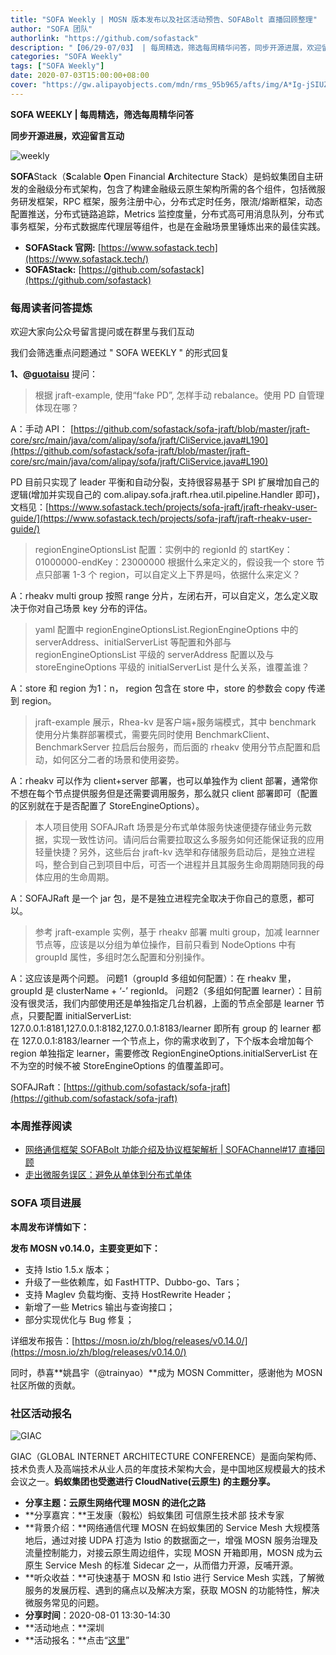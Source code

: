 ```yaml
---
title: "SOFA Weekly | MOSN 版本发布以及社区活动预告、SOFABolt 直播回顾整理"
author: "SOFA 团队"
authorlink: "https://github.com/sofastack"
description: "【06/29-07/03】 | 每周精选，筛选每周精华问答，同步开源进展，欢迎留言互动。"
categories: "SOFA Weekly"
tags: ["SOFA Weekly"]
date: 2020-07-03T15:00:00+08:00
cover: "https://gw.alipayobjects.com/mdn/rms_95b965/afts/img/A*Ig-jSIUZWx0AAAAAAAAAAAAAARQnAQ"
---
```


**SOFA WEEKLY | 每周精选，筛选每周精华问答**

**同步开源进展，欢迎留言互动**

![weekly](https://gw.alipayobjects.com/mdn/rms_95b965/afts/img/A*ARgKS6SuU7YAAAAAAAAAAAAAARQnAQ)

**SOFA**Stack（**S**calable **O**pen Financial **A**rchitecture Stack）是蚂蚁集团自主研发的金融级分布式架构，包含了构建金融级云原生架构所需的各个组件，包括微服务研发框架，RPC 框架，服务注册中心，分布式定时任务，限流/熔断框架，动态配置推送，分布式链路追踪，Metrics 监控度量，分布式高可用消息队列，分布式事务框架，分布式数据库代理层等组件，也是在金融场景里锤炼出来的最佳实践。

- **SOFAStack 官网:** [https://www.sofastack.tech](https://www.sofastack.tech/)
- **SOFAStack:** [https://github.com/sofastack](https://github.com/sofastack)

### 每周读者问答提炼

欢迎大家向公众号留言提问或在群里与我们互动

我们会筛选重点问题通过 " SOFA WEEKLY " 的形式回复

**1、@[guotaisu](https://github.com/guotaisu)** 提问：

> 根据 jraft-example, 使用“fake PD”, 怎样手动 rebalance。使用 PD 自管理体现在哪？

A：手动 API： 
[https://github.com/sofastack/sofa-jraft/blob/master/jraft-core/src/main/java/com/alipay/sofa/jraft/CliService.java#L190](https://github.com/sofastack/sofa-jraft/blob/master/jraft-core/src/main/java/com/alipay/sofa/jraft/CliService.java#L190)

PD 目前只实现了 leader 平衡和自动分裂，支持很容易基于 SPI 扩展增加自己的逻辑(增加并实现自己的 com.alipay.sofa.jraft.rhea.util.pipeline.Handler 即可)，文档见：[https://www.sofastack.tech/projects/sofa-jraft/jraft-rheakv-user-guide/](https://www.sofastack.tech/projects/sofa-jraft/jraft-rheakv-user-guide/)

> regionEngineOptionsList 配置：实例中的 regionId 的 startKey：01000000-endKey：23000000 根据什么来定义的，假设我一个 store 节点只部署 1-3 个 region，可以自定义上下界是吗，依据什么来定义？

A：rheakv multi group 按照 range 分片，左闭右开，可以自定义，怎么定义取决于你对自己场景 key 分布的评估。

> yaml 配置中 regionEngineOptionsList.RegionEngineOptions 中的 serverAddress、initialServerList 等配置和外部与 regionEngineOptionsList 平级的 serverAddress 配置以及与 storeEngineOptions 平级的 initialServerList 是什么关系，谁覆盖谁？

A：store 和 region 为1：n， region 包含在 store 中，store 的参数会 copy 传递到 region。

> jraft-example 展示，Rhea-kv 是客户端+服务端模式，其中 benchmark 使用分片集群部署模式，需要先同时使用 BenchmarkClient、BenchmarkServer 拉启后台服务，而后面的 rheakv 使用分节点配置和启动，如何区分二者的场景和使用姿势。

A：rheakv 可以作为 client+server 部署，也可以单独作为 client 部署，通常你不想在每个节点提供服务但是还需要调用服务，那么就只 client 部署即可（配置的区别就在于是否配置了 StoreEngineOptions）。

> 本人项目使用 SOFAJRaft 场景是分布式单体服务快速便捷存储业务元数据，实现一致性访问。请问后台需要拉取这么多服务如何还能保证我的应用轻量快捷？另外，这些后台 jraft-kv 选举和存储服务启动后，是独立进程吗，整合到自己到项目中后，可否一个进程并且其服务生命周期随同我的母体应用的生命周期。

A：SOFAJRaft 是一个 jar 包，是不是独立进程完全取决于你自己的意愿，都可以。

> 参考 jraft-example 实例，基于 rheakv 部署 multi group，加减 learnner 节点等，应该是以分组为单位操作，目前只看到 NodeOptions 中有 groupId 属性，多组时怎么配置和分别操作。

A：这应该是两个问题。
问题1（groupId 多组如何配置）：在 rheakv 里，groupId 是 clusterName + ‘-’ regionId。
问题2（多组如何配置 learner）：目前没有很灵活，我们内部使用还是单独指定几台机器，上面的节点全部是 learner 节点，只要配置 initialServerList: 127.0.0.1:8181,127.0.0.1:8182,127.0.0.1:8183/learner 即所有 group 的 learner 都在 127.0.0.1:8183/learner 一个节点上，你的需求收到了，下个版本会增加每个 region 单独指定 learner，需要修改 RegionEngineOptions.initialServerList 在不为空的时候不被 StoreEngineOptions 的值覆盖即可。

SOFAJRaft：[https://github.com/sofastack/sofa-jraft](https://github.com/sofastack/sofa-jraft)

### 本周推荐阅读

- [网络通信框架 SOFABolt 功能介绍及协议框架解析 | SOFAChannel#17 直播回顾](/blog/sofa-channel-17/)
- [走出微服务误区：避免从单体到分布式单体](/blog/microservices-misunderstanding-avoid-monolith-to-distributed-monolith/)

### SOFA 项目进展

**本周发布详情如下：**

**发布 MOSN v0.14.0，主要变更如下：**

- 支持 Istio 1.5.x 版本；
- 升级了一些依赖库，如 FastHTTP、Dubbo-go、Tars；
- 支持 Maglev 负载均衡、支持 HostRewrite Header；
- 新增了一些 Metrics 输出与查询接口；
- 部分实现优化与 Bug 修复；

详细发布报告：[https://mosn.io/zh/blog/releases/v0.14.0/](https://mosn.io/zh/blog/releases/v0.14.0/)

同时，恭喜**姚昌宇（@trainyao）**成为 MOSN Committer，感谢他为 MOSN 社区所做的贡献。

### 社区活动报名

![GIAC](https://cdn.nlark.com/yuque/0/2020/png/226702/1593767327848-6b0d42f2-2cc8-479b-8375-3d375dba618a.png)

GIAC（GLOBAL INTERNET ARCHITECTURE CONFERENCE）是面向架构师、技术负责人及高端技术从业人员的年度技术架构大会，是中国地区规模最大的技术会议之一。**蚂蚁集团也受邀进行 CloudNative(云原生) 的主题分享。**

- **分享主题：云原生网络代理 MOSN 的进化之路**
- **分享嘉宾：**王发康（毅松）蚂蚁集团 可信原生技术部 技术专家
- **背景介绍：**网络通信代理 MOSN 在蚂蚁集团的 Service Mesh 大规模落地后，通过对接 UDPA 打造为 Istio 的数据面之一，增强 MOSN 服务治理及流量控制能力，对接云原生周边组件，实现 MOSN 开箱即用，MOSN 成为云原生 Service Mesh 的标准 Sidecar 之一，从而借力开源，反哺开源。
- **听众收益：**可快速基于 MOSN 和 Istio 进行 Service Mesh 实践，了解微服务的发展历程、遇到的痛点以及解决方案，获取 MOSN 的功能特性，解决微服务常见的问题。
- **分享时间**：2020-08-01 13:30-14:30
- **活动地点：**深圳
- **活动报名：**点击“[这里](http://giac.msup.com.cn/Giac/schedule/course?id=14579)”
